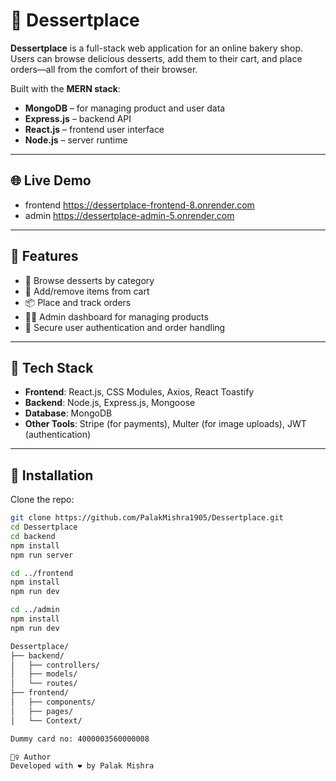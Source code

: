 # 🍰 Dessertplace

**Dessertplace** is a full-stack web application for an online bakery shop. Users can browse delicious desserts, add them to their cart, and place orders—all from the comfort of their browser.

Built with the **MERN stack**:
- **MongoDB** – for managing product and user data
- **Express.js** – backend API
- **React.js** – frontend user interface
- **Node.js** – server runtime

---

## 🌐 Live Demo
- frontend  https://dessertplace-frontend-8.onrender.com
- admin     https://dessertplace-admin-5.onrender.com

---

## 🚀 Features

- 🍩 Browse desserts by category
- 🛒 Add/remove items from cart
- 📦 Place and track orders
- 👩‍🍳 Admin dashboard for managing products
- 🔐 Secure user authentication and order handling

---

## 🧰 Tech Stack

- **Frontend**: React.js, CSS Modules, Axios, React Toastify
- **Backend**: Node.js, Express.js, Mongoose
- **Database**: MongoDB
- **Other Tools**: Stripe (for payments), Multer (for image uploads), JWT (authentication)

---

## 🔧 Installation

Clone the repo:

```bash
git clone https://github.com/PalakMishra1905/Dessertplace.git
cd Dessertplace
cd backend
npm install
npm run server

cd ../frontend
npm install
npm run dev

cd ../admin
npm install
npm run dev

Dessertplace/
├── backend/
│   ├── controllers/
│   ├── models/
│   └── routes/
├── frontend/
│   ├── components/
│   ├── pages/
│   └── Context/

Dummy card no: 4000003560000008

🙋‍♀️ Author
Developed with ❤️ by Palak Mishra

